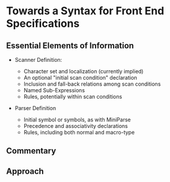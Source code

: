 # Towards a Syntax for Front End Specifications

## Essential Elements of Information
  
* Scanner Definition:
  * Character set and localization (currently implied)
  * An optional "initial scan condition" declaration
  * Inclusion and fall-back relations among scan conditions
  * Named Sub-Expressions
  * Rules, potentially within scan conditions

* Parser Definition
  * Initial symbol or symbols, as with MiniParse
  * Precedence and associativity declarations
  * Rules, including both normal and macro-type

## Commentary



## Approach


